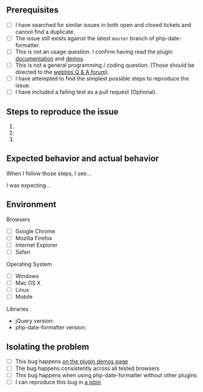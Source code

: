 ## Prerequisites

- [ ] I have searched for similar issues in both open and closed tickets and cannot find a duplicate.
- [ ] The issue still exists against the latest `master` branch of php-date-formatter.
- [ ] This is not an usage question. I confirm having read the plugin [documentation](http://plugins.krajee.com/php-date-formatter) and [demos](http://plugins.krajee.com/php-date-formatter/demo).
- [ ] This is not a general programming / coding question. (Those should be directed to the [webtips Q & A forum](http://webtips.krajee.com/questions)).
- [ ] I have attempted to find the simplest possible steps to reproduce the issue.
- [ ] I have included a failing test as a pull request (Optional).

## Steps to reproduce the issue

1.
2.
3.

## Expected behavior and actual behavior

When I follow those steps, I see...

I was expecting...

## Environment

Browsers

- [ ] Google Chrome
- [ ] Mozilla Firefox
- [ ] Internet Explorer
- [ ] Safari

Operating System

- [ ] Windows
- [ ] Mac OS X
- [ ] Linux
- [ ] Mobile

Libraries

- jQuery version:
- php-date-formatter version:

## Isolating the problem

- [ ] This bug happens [on the plugin demos page](http://plugins.krajee.com/php-date-formatter/demo)
- [ ] The bug happens consistently across all tested browsers
- [ ] This bug happens when using php-date-formatter without other plugins
- [ ] I can reproduce this bug in [a jsbin](https://jsbin.com/)
